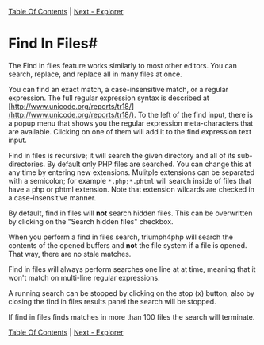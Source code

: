 [Table Of Contents](/#toc) | [Next - Explorer](/explorer/)

# Find In Files#

The Find in files feature works similarly to most other editors. You can search,
replace, and replace all in many files at once.

You can find an exact match, a case-insensitive match, or a regular
expression.  The full regular expression syntax is described at 
[http://www.unicode.org/reports/tr18/](http://www.unicode.org/reports/tr18/). To the
left of the find input, there is a popup menu that shows you the regular 
expression meta-characters that are available.  Clicking on one of them
will add it to the find expression text input.

Find in files is recursive; it will search the given directory and all of its sub-directories.
By default only PHP files are searched. You can change this at any time by entering
new extensions.  Mulitple extensions can be separated with a semicolon; for example
`*.php;*.phtml` will search inside of files that have a php or phtml extension.
Note that extension wilcards are checked in a case-insensitive manner.

By default, find in files will **not** search hidden files.  This can be overwritten
by clicking on the "Search hidden files" checkbox.

When you perform a find in files search, triumph4php will search the contents of 
the opened buffers and **not** the file system if a file is opened.  That way, there
are no stale matches.

Find in files will always perform searches one line at at time, meaning that it 
won't match on  multi-line regular expressions.

A running search can be stopped by clicking on the stop (x) button; also by
closing the find in files results panel the search will be stopped.

If find in files finds matches in more than 100 files the search will terminate.


[Table Of Contents](/#toc) | [Next - Explorer](/explorer/)